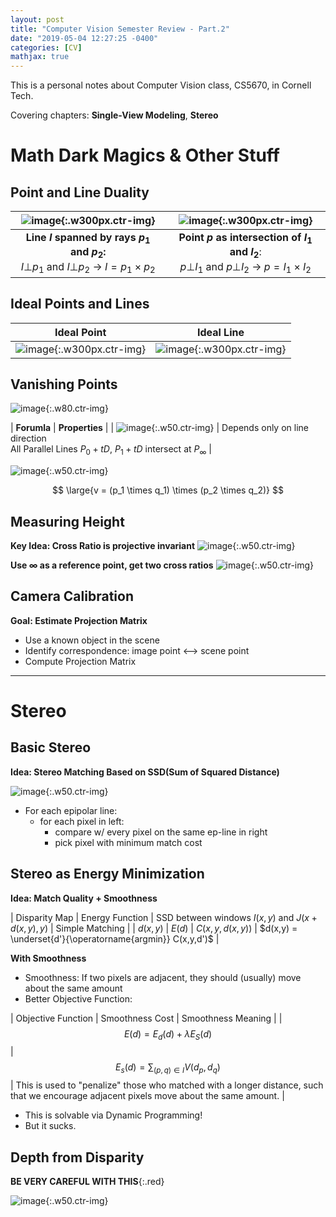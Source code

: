 ```yaml
---
layout: post
title: "Computer Vision Semester Review - Part.2"
date: "2019-05-04 12:27:25 -0400"
categories: [CV]
mathjax: true
---
```


This is a personal notes about Computer Vision class, CS5670, in Cornell Tech.

Covering chapters: **Single-View Modeling**, **Stereo**
<!--more-->

# Math Dark Magics & Other Stuff
## Point and Line Duality

| ![image](https://user-images.githubusercontent.com/13166286/57182133-d83cde80-6e69-11e9-94af-11ad2cfd2ebb.png){:.w300px.ctr-img} | ![image](https://user-images.githubusercontent.com/13166286/57182471-6a92b180-6e6d-11e9-9950-8a0b1a19a48e.png){:.w300px.ctr-img} | 
| :--: | :--: |
| **Line $I$ spanned by rays $p_1$ and $p_2$:**<br>$I \bot p_1$ and $I \bot p_2$ $\rightarrow$ $I = p_1 \times p_2$ | **Point $p$ as intersection of $I_1$ and $I_2$**:<br>$p \bot I_1$ and $p \bot I_2$ $\rightarrow$ $p = I_1 \times I_2$ |


## Ideal Points and Lines

| **Ideal Point** | **Ideal Line** |
| :--: | :--: |
| ![image](https://user-images.githubusercontent.com/13166286/57182885-0ecb2700-6e73-11e9-92ea-6d415e792364.png){:.w300px.ctr-img} | ![image](https://user-images.githubusercontent.com/13166286/57182905-56ea4980-6e73-11e9-9d90-a40f093060d7.png){:.w300px.ctr-img} |

## Vanishing Points

![image](https://user-images.githubusercontent.com/13166286/57183008-cd3b7b80-6e74-11e9-895b-70c24dc32558.png){:.w80.ctr-img}

| **Forumla** | **Properties** |
| ![image](https://user-images.githubusercontent.com/13166286/57183016-df1d1e80-6e74-11e9-8749-790a36299186.png){:.w50.ctr-img} | Depends only on line direction<br> All Parallel Lines $P_0 + tD$, $P_1+tD$ intersect at $P_{\infty}$ |

![image](https://user-images.githubusercontent.com/13166286/57183081-b9dce000-6e75-11e9-9b21-81a0dc82d48f.png){:.w50.ctr-img}

$$ \large{v = (p_1 \times q_1) \times (p_2 \times q_2)} $$

## Measuring Height

**Key Idea: Cross Ratio is projective invariant**
![image](https://user-images.githubusercontent.com/13166286/57183381-3d98cb80-6e7a-11e9-83e1-00901cf716c6.png){:.w50.ctr-img}

**Use $\infty$ as a reference point, get two cross ratios**
![image](https://user-images.githubusercontent.com/13166286/57183500-f57aa880-6e7b-11e9-9b2d-d1fd5a06f2f9.png){:.w50.ctr-img}

## Camera Calibration

**Goal: Estimate Projection Matrix**
* Use a known object in the scene
* Identify correspondence: image point <--> scene point
* Compute Projection Matrix

---

# Stereo

## Basic Stereo

**Idea: Stereo Matching Based on SSD(Sum of Squared Distance)**

![image](https://user-images.githubusercontent.com/13166286/57184105-59a16a80-6e84-11e9-9847-880de08e9bae.png){:.w50.ctr-img}

* For each epipolar line:
  * for each pixel in left:
    * compare w/ every pixel on the same ep-line in right
    * pick pixel with minimum match cost

## Stereo as Energy Minimization

**Idea: Match Quality + Smoothness**


| Disparity Map | Energy Function | SSD between windows $I(x,y)$ and $J(x+d(x,y),y)$ | Simple Matching |
| $d(x,y)$ | $E(d)$ | $C(x,y,d(x,y))$ | $d(x,y) = \underset{d'}{\operatorname{argmin}} C(x,y,d')$ |

**With Smoothness**
* Smoothness: If two pixels are adjacent, they should (usually) move about the same amount 
* Better Objective Function:

| Objective Function | Smoothness Cost | Smoothness Meaning |
| $$ {E(d) = E_d(d) + \lambda E_S(d)} $$  | $$ {E_s(d) = \sum_{(p,q) \in I} V(d_p,d_q)} $$ | This is used to "penalize" those who matched with a longer distance, such that we encourage adjacent pixels move about the same amount. |

* This is solvable via Dynamic Programming!
* But it sucks.

## Depth from Disparity 

**BE VERY CAREFUL WITH THIS**{:.red}

![image](https://user-images.githubusercontent.com/13166286/57184554-08e14000-6e8b-11e9-9ad4-a5d122be213c.png){:.w50.ctr-img}

